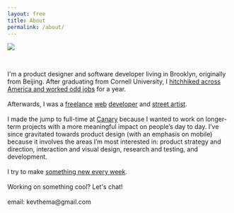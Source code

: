 ```yaml
---
layout: free
title: About
permalink: /about/
---
```



<section id="about" class="cf mb5 w-100">
    <div class="fn fl-ns w-25-ns w-50">
        <img src="{{site.baseurl}}/assets/img/me.jpg">
    </div>
    <div class="fn fl-ns w-25-ns w-100">
    <p>&nbsp;</p>
    </div>
    <div class="fn fl-ns w-50-ns w-100"><p class="mt0-ns f3 lh-copy"> I'm a product designer and software developer living in Brooklyn, originally from Beijing. After graduating from Cornell University, I <a class="underline black" href="{{site.baseurl}}/vignettes/">hitchhiked across America and worked odd jobs</a> for a year.
<br><br>
  Afterwards, I was a <a class="underline black" href="https://hr.cornell.edu">freelance</a> <a class="underline black" href="https://bokchoybrothers.com">web</a> <a class="underline black" href="https://research.cornell.edu">developer</a> and <a class="underline black" href="{{site.baseurl}}/streetart/">street artist</a>.
  <br><br>
  I made the jump to full-time at <a class="underline black" href="https://canary.is/how-it-works/">Canary</a> because I wanted to work on longer-term projects with a more meaningful impact on people’s day to day. I’ve since gravitated towards product design (with an emphasis on mobile) because it involves the areas I’m most interested in: product strategy and direction, interaction and visual design, research and testing, and development.
<br><br>
    I try to make <a class="underline black" href="http://yubinma.tumblr.com"> something new every week</a>.
    <br><br>
   Working on something cool? Let's chat!
   <br><br>
   email: kevthema@gmail.com
   </p>
   </div>
    
</section>
